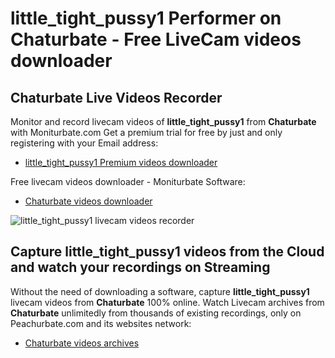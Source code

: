 # little_tight_pussy1 Performer on Chaturbate - Free LiveCam videos downloader

## Chaturbate Live Videos Recorder

Monitor and record livecam videos of **little_tight_pussy1** from **Chaturbate** with Moniturbate.com
Get a premium trial for free by just and only registering with your Email address:
* [little_tight_pussy1 Premium videos downloader](https://moniturbate.com/request-demo-licence-key.html)

Free livecam videos downloader - Moniturbate Software:
* [Chaturbate videos downloader](https://moniturbate.com/moniturbate-download-software.html)

![little_tight_pussy1 livecam videos recorder](https://peachurnet.com/templates/moniturbate-software.png)


## Capture little_tight_pussy1 videos from the Cloud and watch your recordings on Streaming

Without the need of downloading a software, capture **little_tight_pussy1** livecam videos from **Chaturbate** 100% online.
Watch Livecam archives from **Chaturbate** unlimitedly from thousands of existing recordings, only on Peachurbate.com and its websites network:
* [Chaturbate videos archives](https://peachurnet.com/)